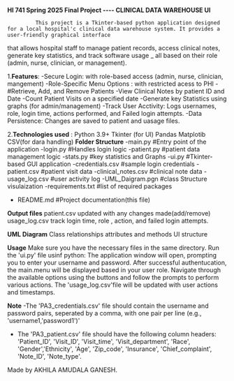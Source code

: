 **HI 741 Spring 2025 Final Project ---- CLINICAL DATA WAREHOUSE UI**

             This project is a Tkinter-based python application designed for a local hospital'c clinical data warehouse system. It provides a user-friendly graphical interface 
   that allows hospital staff to manage patient records, access clinical notes, generate key statistics, and track software usage _ all based on their role
   (admin, nurse, clinician, or management).
   
   1.**Features**: 
-Secure Login: with role-based access (admin, nurse, clinician, mangement)
-Role-Specific Menu Options : with restricted acess to PHI
-#Retrieve, Add, and Remove Patients
-View Clinical Notes by patient ID and Date
-Count Patient Visits on a specified date
-Generate key Statistics using graphs (for admin/management)
-Track User Acctivity: Logs usernames, role, login time, actions performed, and Failed login attempts.
-Data Persistence: Changes are saved to patient and uasage files.

   2.**Technologies used** :
   Python 3.9+
   Tkinter  (for UI)
   Pandas
   Matplotib
   CSV(for dara handling)
   **Folder Structure**
 -main.py               #Entry point of the application
 -login.py              #Handles login logic
 -patient.py            #patient data management logic
 -stats.py              #key statistics and Graphs
 -ui.py                 #Tkinter-based GUI application
 -credentials.csv       #sample login credentials
 -patient.csv           #patient visit data
 -clinical_notes.csv    #clinical note data 
 -usage_log.csv         #user activity log
 -UML_Daigram.pgn       #class Structure visulaization
 -requirements.txt      #list of required packages
 - README.md            #Project documentation(this file)

 **Output files**
 patient.csv updated with any changes made(add/remove)
 usage_log.csv track login time, role , action, and failed login attempts.

**UML Diagram**
Class relationships 
attributes and methods
UI structure

**Usage**
Make sure you have the necessary files in the same directory.
Run the 'ui.py' file usinf python: 
The application window will open, prompting you to enter your username and password.
After successful authentucation, the main.menu will be displayed based in your user role.
Navigate through the available options using the buttons and follow the prompts to perform various actions.
The 'usage_log.csv'file will be updated with user actions and timestamps.

**Note**
-The 'PA3_credentials.csv' file should contain the username and password pairs, seperated by a comma, with one pair per line (e.g., 'username1,'password1')'
- The 'PA3_patient.csv' file should have the following column headers: 'Patient_ID', 'Visit_ID', 'Visit_time', 'Visit_department', 'Race', 'Gender','Ethnicity', 'Age', 'Zip_code', 'Insurance', 'Chief_complaint', 'Note_ID', 'Note_type'.

Made by AKHILA AMUDALA GANESH. 

   
